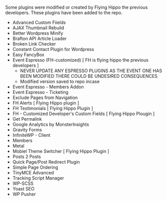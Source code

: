 Some plugins were modified or created by Flying Hippo the previous developers.  These plugins have been added to the repo.


- Advanced Custom Fiields
- AJAX Thumbnail Rebuild
- Better Wordpress Minify
- Brafton API Article Loader
- Broken Link Checker
- Constant Contact Plugin for Wordpress
- Easy FancyBox
- Event Espresso (FH-customized) [ FH is flying hippo the previous developers ] 
    - NEVER UPDATE ANY ESPRESSO PLUGINS AS THE EVENT ONE HAS BEEN MODIFIED THERE COULD BE UNDESIRED CONSEQUENCES
    - Modified version saved to repo incase
- Event Espresso - Members Addon
- Event Espresso - Ticketing 
- Exclude Pages from Navigation
- FH Alerts [ Flying Hippo plugin ]
- FH Testimonials [ Flying Hippo Plugin ]
- FH - Customized Developer's Custom Fields [ Flying Hippo Plougin ]
- Get Permalink 
- Google Analytics by MonsterInsights
- Gravity Forms
- InfiniteWP - Client
- Members
- Metal
- Mobiel Theme Switcher [ Flying Hippo Plugin ]
- Posts 2 Posts
- Quick Page/Post Redirect Plugin
- Simple Page Ordering
- TinyMCE Advanced
- Tracking Script Manager
- WP-SCSS
- Yoast SEO
- WP Pusher